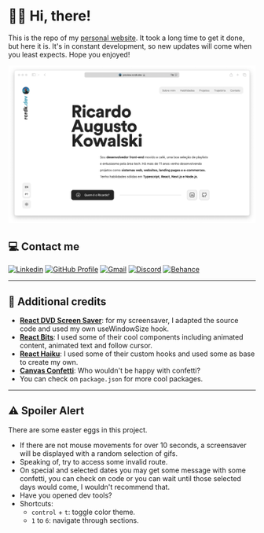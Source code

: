 # 👋🏻 Hi, there! 
This is the repo of my [personal website](https://rcrdk.dev/). It took a long time to get it done, but here it is. It's in constant development, so new updates will come when you least expects. Hope you enjoyed!

<picture>
  <source media="(prefers-color-scheme: dark)" srcset="https://github.com/rcrdk/rcrdk.dev/blob/main/public/site-dark.png?raw=true">
  <source media="(prefers-color-scheme: light)" srcset="https://github.com/rcrdk/rcrdk.dev/blob/main/public/site-light.png?raw=true">
  <img alt="" src="https://github.com/rcrdk/rcrdk.dev/blob/main/public/site-light.png?raw=true">
</picture>

## 💻 Contact me
<p>
  <a href="https://linkedin.com/in/rcrdk" target="_blank"><img alt="Linkedin" src="https://img.shields.io/badge/LinkedIn-0077B5?style=for-the-badge&logo=linkedin&logoColor=white" /></a>
	<a href="https://github.com/rcrdk" target="_blank"><img alt="GitHub Profile" src="https://img.shields.io/badge/GitHub%20Profile-545454?style=for-the-badge&logo=github&logoColor=white" /></a>
  <a href="mailto:ricardoakowalski@gmail.com" target="_blank"><img alt="Gmail" src="https://img.shields.io/badge/Gmail-D14836?style=for-the-badge&logo=gmail&logoColor=white" /></a>
  <a href="https://discordapp.com/users/810953409850114098" target="_blank"><img alt="Discord" src="https://img.shields.io/badge/-Discord-5865F2?style=for-the-badge&logo=discord&logoColor=white" /></a>
  <a href="https://behance.net/rcrdk" target="_blank"><img alt="Behance" src="https://img.shields.io/badge/-Behance-0057ff?style=for-the-badge&logo=behance&logoColor=white" /></a>
</p>

---

## 💙 Additional credits
- [**React DVD Screen Saver**](https://github.com/samuelweckstrom/react-dvd-screensaver): for my screensaver, I adapted the source code and used my own useWindowSize hook.
- [**React Bits**](https://www.reactbits.dev/): I used some of their cool components including animated content, animated text and follow cursor.
- [**React Haiku**](https://www.reacthaiku.dev/): I used some of their custom hooks and used some as base to create my own.
- [**Canvas Confetti**](https://github.com/catdad/canvas-confetti): Who wouldn't be happy with confetti? 
- You can check on `package.json` for more cool packages.

---

## ⚠️ Spoiler Alert
There are some easter eggs in this project.

- If there are not mouse movements for over 10 seconds, a screensaver will be displayed with a random selection of gifs.
- Speaking of, try to access some invalid route. 
- On special and selected dates you may get some message with some confetti, you can check on code or you can wait until those selected days would come, I wouldn't recommend that.
- Have you opened dev tools?
- Shortcuts:
    - `control` + `t`: toggle color theme.
    - `1` to `6`: navigate through sections.
